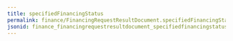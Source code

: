 ```yaml
---
title: specifiedFinancingStatus
permalink: finance/FinancingRequestResultDocument.specifiedFinancingStatus.html
jsonid: finance_financingrequestresultdocument_specifiedfinancingstatus
---
```

